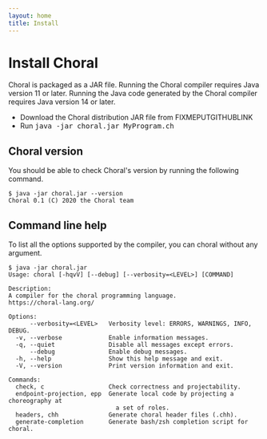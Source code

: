 ```yaml
---
layout: home
title: Install
---
```


# Install Choral

Choral is packaged as a JAR file. Running the Choral compiler requires Java version 11 or later. Running the Java code generated by the Choral compiler requires Java version 14 or later.

- Download the Choral distribution JAR file from FIXMEPUTGITHUBLINK
- Run <kbd>java -jar choral.jar MyProgram.ch</kbd>

## Choral version

You should be able to check Choral's version by running the following command.

```
$ java -jar choral.jar --version
Choral 0.1 (C) 2020 the Choral team
```

## Command line help

To list all the options supported by the compiler, you can
choral without any argument.

```
$ java -jar choral.jar
Usage: choral [-hqvV] [--debug] [--verbosity=<LEVEL>] [COMMAND]

Description:
A compiler for the choral programming language.
https://choral-lang.org/

Options:
      --verbosity=<LEVEL>   Verbosity level: ERRORS, WARNINGS, INFO, DEBUG.
  -v, --verbose             Enable information messages.
  -q, --quiet               Disable all messages except errors.
      --debug               Enable debug messages.
  -h, --help                Show this help message and exit.
  -V, --version             Print version information and exit.

Commands:
  check, c                  Check correctness and projectability.
  endpoint-projection, epp  Generate local code by projecting a choreography at
                              a set of roles.
  headers, chh              Generate choral header files (.chh).
  generate-completion       Generate bash/zsh completion script for choral.
```
